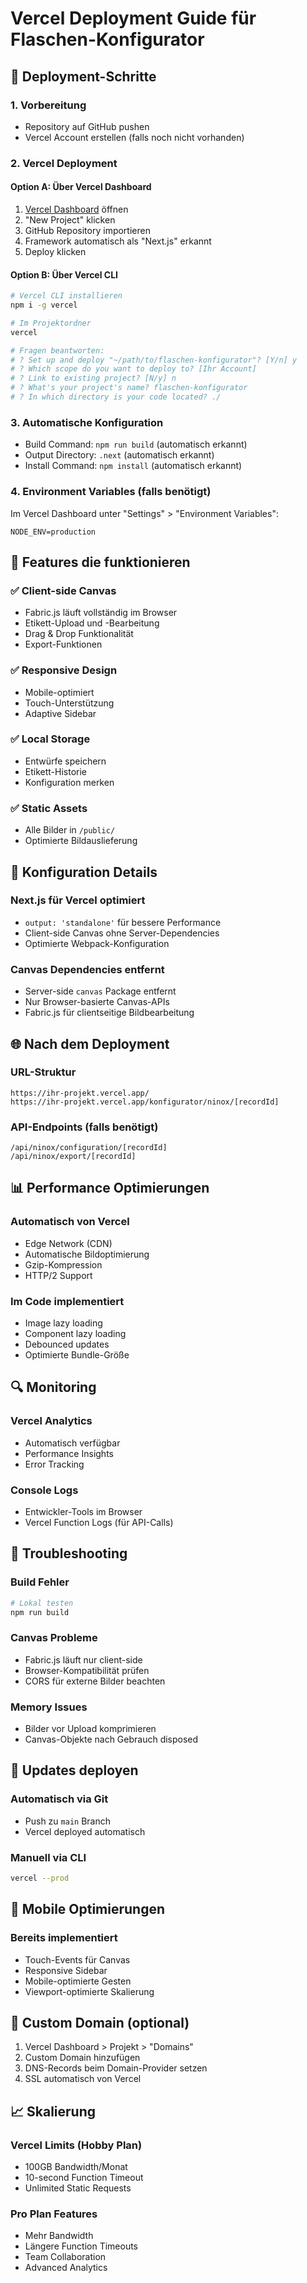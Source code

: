 # Vercel Deployment Guide für Flaschen-Konfigurator

## 🚀 Deployment-Schritte

### 1. Vorbereitung
- Repository auf GitHub pushen
- Vercel Account erstellen (falls noch nicht vorhanden)

### 2. Vercel Deployment

#### Option A: Über Vercel Dashboard
1. [Vercel Dashboard](https://vercel.com/dashboard) öffnen
2. "New Project" klicken
3. GitHub Repository importieren
4. Framework automatisch als "Next.js" erkannt
5. Deploy klicken

#### Option B: Über Vercel CLI
```bash
# Vercel CLI installieren
npm i -g vercel

# Im Projektordner
vercel

# Fragen beantworten:
# ? Set up and deploy "~/path/to/flaschen-konfigurator"? [Y/n] y
# ? Which scope do you want to deploy to? [Ihr Account]
# ? Link to existing project? [N/y] n
# ? What's your project's name? flaschen-konfigurator
# ? In which directory is your code located? ./
```

### 3. Automatische Konfiguration
- Build Command: `npm run build` (automatisch erkannt)
- Output Directory: `.next` (automatisch erkannt)
- Install Command: `npm install` (automatisch erkannt)

### 4. Environment Variables (falls benötigt)
Im Vercel Dashboard unter "Settings" > "Environment Variables":
```
NODE_ENV=production
```

## 🎯 Features die funktionieren

### ✅ Client-side Canvas
- Fabric.js läuft vollständig im Browser
- Etikett-Upload und -Bearbeitung
- Drag & Drop Funktionalität
- Export-Funktionen

### ✅ Responsive Design
- Mobile-optimiert
- Touch-Unterstützung
- Adaptive Sidebar

### ✅ Local Storage
- Entwürfe speichern
- Etikett-Historie
- Konfiguration merken

### ✅ Static Assets
- Alle Bilder in `/public/`
- Optimierte Bildauslieferung

## 🔧 Konfiguration Details

### Next.js für Vercel optimiert
- `output: 'standalone'` für bessere Performance
- Client-side Canvas ohne Server-Dependencies
- Optimierte Webpack-Konfiguration

### Canvas Dependencies entfernt
- Server-side `canvas` Package entfernt
- Nur Browser-basierte Canvas-APIs
- Fabric.js für clientseitige Bildbearbeitung

## 🌐 Nach dem Deployment

### URL-Struktur
```
https://ihr-projekt.vercel.app/
https://ihr-projekt.vercel.app/konfigurator/ninox/[recordId]
```

### API-Endpoints (falls benötigt)
```
/api/ninox/configuration/[recordId]
/api/ninox/export/[recordId]
```

## 📊 Performance Optimierungen

### Automatisch von Vercel
- Edge Network (CDN)
- Automatische Bildoptimierung
- Gzip-Kompression
- HTTP/2 Support

### Im Code implementiert
- Image lazy loading
- Component lazy loading
- Debounced updates
- Optimierte Bundle-Größe

## 🔍 Monitoring

### Vercel Analytics
- Automatisch verfügbar
- Performance Insights
- Error Tracking

### Console Logs
- Entwickler-Tools im Browser
- Vercel Function Logs (für API-Calls)

## 🚨 Troubleshooting

### Build Fehler
```bash
# Lokal testen
npm run build
```

### Canvas Probleme
- Fabric.js läuft nur client-side
- Browser-Kompatibilität prüfen
- CORS für externe Bilder beachten

### Memory Issues
- Bilder vor Upload komprimieren
- Canvas-Objekte nach Gebrauch disposed

## 🔄 Updates deployen

### Automatisch via Git
- Push zu `main` Branch
- Vercel deployed automatisch

### Manuell via CLI
```bash
vercel --prod
```

## 📱 Mobile Optimierungen

### Bereits implementiert
- Touch-Events für Canvas
- Responsive Sidebar
- Mobile-optimierte Gesten
- Viewport-optimierte Skalierung

## 🎨 Custom Domain (optional)

1. Vercel Dashboard > Projekt > "Domains"
2. Custom Domain hinzufügen
3. DNS-Records beim Domain-Provider setzen
4. SSL automatisch von Vercel

## 📈 Skalierung

### Vercel Limits (Hobby Plan)
- 100GB Bandwidth/Monat
- 10-second Function Timeout
- Unlimited Static Requests

### Pro Plan Features
- Mehr Bandwidth
- Längere Function Timeouts
- Team Collaboration
- Advanced Analytics
